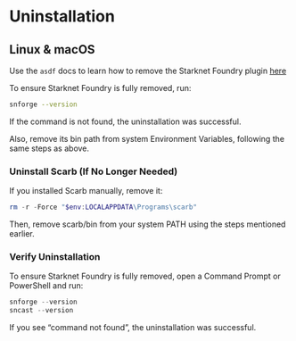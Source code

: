 # Uninstallation
## Linux & macOS
Use the `asdf` docs to learn how to remove the Starknet Foundry plugin [here](https://asdf-vm.com/manage/plugins.html#remove)

To ensure Starknet Foundry is fully removed, run:

```bash
snforge --version
```

If the command is not found, the uninstallation was successful.


Also, remove its bin path from system Environment Variables, following the same steps as above.

### Uninstall Scarb (If No Longer Needed)
If you installed Scarb manually, remove it:

```powershell
rm -r -Force "$env:LOCALAPPDATA\Programs\scarb"
```

Then, remove scarb/bin from your system PATH using the steps mentioned earlier.

### Verify Uninstallation
To ensure Starknet Foundry is fully removed, open a Command Prompt or PowerShell and run:

```powershell
snforge --version
sncast --version
```

If you see “command not found”, the uninstallation was successful. 